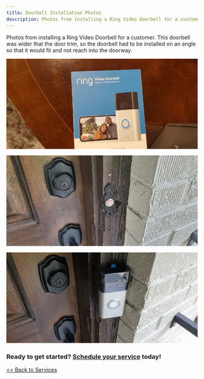 ```yaml
---
title: Doorbell Installation Photos
description: Photos from installing a Ring Video Doorbell for a customer
---
```


Photos from installing a Ring Video Doorbell for a customer. This doorbell was wider that the door trim, 
so the doorbell had to be installed on an angle so that it would fit and not reach into the doorway.

![Rinng Video Doorbell Box](/images/doorbell_20200919/20200919_152712T.jpg)

![Original doorbell](/images/doorbell_20200919/20200919_153043T.jpg)

![Ring Video Doorbell installed](/images/doorbell_20200919/20200919_160721T.jpg)

<h3>Ready to get started? <a href="/request">Schedule your service</a> today!</h3>

[<< Back to Services](/services)
